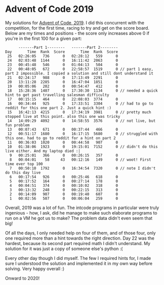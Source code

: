 # Advent of Code 2019

My solutions for [Advent of Code, 2019](https://adventofcode.com/2019). I did this concurrent with the competition, for the first time, racing to try and get on the score board. Below are my times and positions - the score only increases above 0 if you're in the first 100 for a given part:

```
      -------Part 1--------   -------Part 2--------
Day       Time  Rank  Score       Time  Rank  Score
 25   02:26:05   736      0   02:28:12   559      0
 24   02:03:48  1144      0   16:11:42  2063      0
 23   00:45:48   546      0   01:04:13   504      0
 22   00:48:05   672      0   22:58:57  1519      0 // part 1 easy, part 2 impossible. I copied a solution and still dont understand it
 21   02:24:17   988      0   17:13:49  2291      0
 20   13:11:28  2285      0   16:47:04  1851      0
 19   00:05:06   202      0   00:54:47   412      0
 18   15:28:36  1407      0   17:30:30  1134      0 // needed a quick hint to get past travelling salesman difficulty
 17   00:15:15   464      0   22:08:03  3774      0
 16   00:34:44   925      0   17:33:51  3304      0 // had to go to reddit for this one part 2. Just a quick hint :)
 15   16:42:13  4215      0   17:34:19  3981      0 // pretty much stopped live at this point. also this one was tricky
 14   14:09:29  4092      0   14:58:55  3576      0 // not live, but fun problem
 13   00:07:43   671      0   00:37:44   466      0
 12   00:51:17  1680      0   16:17:15  5680      0 // struggled with this one. had to go to reddit for a hint on part 2
 11   00:36:03  1020      0   00:44:58   907      0
 10   01:38:06  1923      0   19:15:01  7152      0 // didn't do this live either. And my laptop died :|
  9   00:25:01   366      0   00:26:15   357      0
  8   00:04:01    58     43   00:12:16   149      0 // woot! First time ever top 100
  7   00:50:10  1792      0   16:34:54  7320      0 // note I didn't do this day live
  6   00:17:54   926      0   00:25:46   618      0
  5   00:17:52   164      0   00:27:14   178      0
  4   00:04:51   374      0   00:10:02   318      0
  3   00:13:32   248      0   00:22:15   313      0
  2   00:14:09   907      0   00:19:40   607      0
  1   00:02:56   507      0   00:06:04   259      0
```

Overall, 2019 was a lot of fun. The intcode programs in particular were truly ingenious - how, I ask, did he manage to make such elaborate programs to run on a VM he got us to make? The problem data didn't even seem that big!

Of all the days, I only needed help on four of them, and of those four, only one required more than a hint towards the right direction. Day 22 was the hardest, because its second part required math I didn't understand. My solution for it was just a copy of someone else's python :(

Every other day though I did myself. The few I required hints for, I made sure I understood the solution and implemented it in my own way before solving. Very happy overall :)

Onward to 2020!